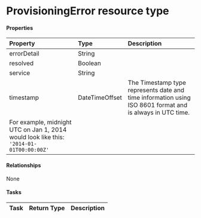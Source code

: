 # ProvisioningError resource type



#### Properties
| Property	   | Type	|Description|
|:---------------|:--------|:----------|
|errorDetail|String||
|resolved|Boolean||
|service|String||
|timestamp|DateTimeOffset| The Timestamp type represents date and time information using ISO 8601 format and is always in UTC time.
						For example, midnight UTC on Jan 1, 2014 would look like this: `'2014-01-01T00:00:00Z'`|

#### Relationships
None


#### Tasks

| Task		   | Return Type	|Description|
|:---------------|:--------|:----------|
